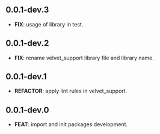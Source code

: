 ## 0.0.1-dev.3

 - **FIX**: usage of library in test.

## 0.0.1-dev.2

 - **FIX**: rename velvet_support library file and library name.

## 0.0.1-dev.1

 - **REFACTOR**: apply lint rules in velvet_support.

## 0.0.1-dev.0

 - **FEAT**: import and init packages development.

